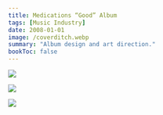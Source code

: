 ```yaml
---
title: Medications “Good” Album
tags: [Music Industry]
date: 2008-01-01
image: /coverditch.webp
summary: "Album design and art direction."
bookToc: false
---
```


![](/back-2.webp)

![](/disc.webp)

![](/discwithinlay.webp)